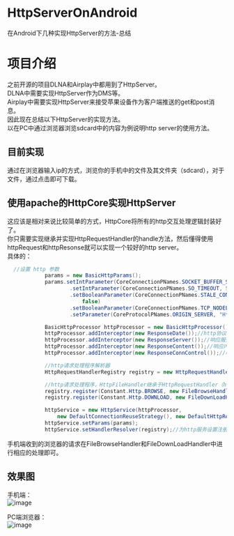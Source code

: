 # HttpServerOnAndroid
在Android下几种实现HttpServer的方法-总结

# 项目介绍 
之前开源的项目DLNA和Airplay中都用到了HttpServer。   
DLNA中需要实现HttpServer作为DMS等。  
Airplay中需要实现HttpServer来接受苹果设备作为客户端推送的get和post消息。   
因此现在总结以下HttpServer的实现方法。  
以在PC中通过浏览器浏览sdcard中的内容为例说明http server的使用方法。  

## 目前实现
通过在浏览器输入ip的方式，浏览你的手机中的文件及其文件夹（sdcard），对于文件，通过点击即可下载。


## 使用apache的HttpCore实现HttpServer
这应该是相对来说比较简单的方式，HttpCore将所有的http交互处理逻辑封装好了。    
你只需要实现继承并实现HttpRequestHandler的handle方法，然后懂得使用httpRequest和httpResonse就可以实现一个较好的http server。    
具体的：   
```JAVA
  //设置 http 参数
            params = new BasicHttpParams();
            params.setIntParameter(CoreConnectionPNames.SOCKET_BUFFER_SIZE, 8 * 1024)
                    .setIntParameter(CoreConnectionPNames.SO_TIMEOUT, 5 * 1000)
                    .setBooleanParameter(CoreConnectionPNames.STALE_CONNECTION_CHECK,
                        false)
                    .setBooleanParameter(CoreConnectionPNames.TCP_NODELAY, true)
                    .setParameter(CoreProtocolPNames.ORIGIN_SERVER, "HttpComponents/1.1");

            BasicHttpProcessor httpProcessor = new BasicHttpProcessor();//http协议处理器
            httpProcessor.addInterceptor(new ResponseDate());//http协议拦截器，响应日期
            httpProcessor.addInterceptor(new ResponseServer());//响应服务器
            httpProcessor.addInterceptor(new ResponseContent());//响应内容
            httpProcessor.addInterceptor(new ResponseConnControl());//响应连接控制

            //http请求处理程序解析器
            HttpRequestHandlerRegistry registry = new HttpRequestHandlerRegistry();

            //http请求处理程序，HttpFileHandler继承于HttpRequestHandler（http请求处理程序)
            registry.register(Constant.Http.BROWSE, new FileBrowseHandler(webRoot));
            registry.register(Constant.Http.DOWNLOAD, new FileDownLoadHandler(webRoot));

            httpService = new HttpService(httpProcessor,
                new DefaultConnectionReuseStrategy(), new DefaultHttpResponseFactory());
            httpService.setParams(params);
            httpService.setHandlerResolver(registry);//为http服务设置注册好的请求处理器。
```
手机端收到的浏览器的请求在FileBrowseHandler和FileDownLoadHandler中进行相应的处理即可。  

## 效果图
手机端：     
![image](https://github.com/gpfduoduo/HttpServerOnAndroid/blob/master/device-2015-09-05-220442.png "手机端效果图")     

PC端浏览器：   
![image](https://github.com/gpfduoduo/HttpServerOnAndroid/blob/master/browse%20android%20sdcard%20file%20by%20http.gif "PC端浏览器效果图")   
